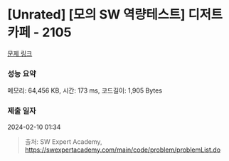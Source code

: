 # [Unrated] [모의 SW 역량테스트] 디저트 카페 - 2105 

[문제 링크](https://swexpertacademy.com/main/code/problem/problemDetail.do?contestProbId=AV5VwAr6APYDFAWu) 

### 성능 요약

메모리: 64,456 KB, 시간: 173 ms, 코드길이: 1,905 Bytes

### 제출 일자

2024-02-10 01:34



> 출처: SW Expert Academy, https://swexpertacademy.com/main/code/problem/problemList.do